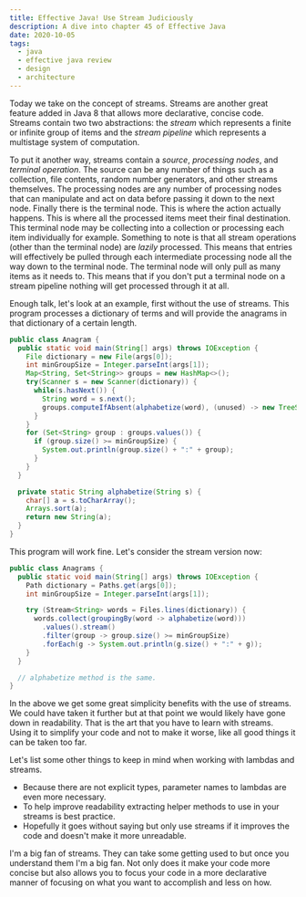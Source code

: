 ```yaml
---
title: Effective Java! Use Stream Judiciously
description: A dive into chapter 45 of Effective Java
date: 2020-10-05
tags:
  - java
  - effective java review
  - design
  - architecture
---
```



Today we take on the concept of streams. Streams are another great feature added in Java 8 that allows more declarative, concise code. Streams contain two two abstractions: the _stream_ which represents a finite or infinite group of items and the _stream pipeline_ which represents a multistage system of computation.

To put it another way, streams contain a _source_, _processing nodes_, and _terminal operation_. The source can be any number of things such as a collection, file contents, random number generators, and other streams themselves. The processing nodes are any number of processing nodes that can manipulate and act on data before passing it down to the next node. Finally there is the terminal node. This is where the action actually happens. This is where all the processed items meet their final destination. This terminal node may be collecting into a collection or processing each item individually for example. Something to note is that all stream operations (other than the terminal node) are _lazily_ processed. This means that entries will effectively be pulled through each intermediate processing node all the way down to the terminal node. The terminal node will only pull as many items as it needs to. This means that if you don't put a terminal node on a stream pipeline nothing will get processed through it at all. 

Enough talk, let's look at an example, first without the use of streams. This program processes a dictionary of terms and will provide the anagrams in that dictionary of a certain length. 

```java
public class Anagram {
  public static void main(String[] args) throws IOException {
    File dictionary = new File(args[0]);
    int minGroupSize = Integer.parseInt(args[1]);
    Map<String, Set<String>> groups = new HashMap<>();
    try(Scanner s = new Scanner(dictionary)) {
      while(s.hasNext()) {
        String word = s.next();
        groups.computeIfAbsent(alphabetize(word), (unused) -> new TreeSet<>()).add(word);
      }
    }
    for (Set<String> group : groups.values()) {
      if (group.size() >= minGroupSize) {
        System.out.println(group.size() + ":" + group);
      }
    }
  }

  private static String alphabetize(String s) {
    char[] a = s.toCharArray();
    Arrays.sort(a);
    return new String(a);
  }
}
```

This program will work fine. Let's consider the stream version now:

```java
public class Anagrams {
  public static void main(String[] args) throws IOException {
    Path dictionary = Paths.get(args[0]);
    int minGroupSize = Integer.parseInt(args[1]);

    try (Stream<String> words = Files.lines(dictionary)) {
      words.collect(groupingBy(word -> alphabetize(word)))
        .values().stream()
        .filter(group -> group.size() >= minGroupSize)
        .forEach(g -> System.out.println(g.size() + ":" + g));
    }
  }

  // alphabetize method is the same.
}
```

In the above we get some great simplicity benefits with the use of streams. We could have taken it further but at that point we would likely have gone down in readability.  That is the art that you have to learn with streams. Using it to simplify your code and not to make it worse, like all good things it can be taken too far. 

Let's list some other things to keep in mind when working with lambdas and streams. 
* Because there are not explicit types, parameter names to lambdas are even more necessary. 
* To help improve readability extracting helper methods to use in your streams is best practice. 
* Hopefully it goes without saying but only use streams if it improves the code and doesn't make it more unreadable. 

I'm a big fan of streams. They can take some getting used to but once you understand them I'm a big fan. Not only does it make your code more concise but also allows you to focus your code in a more declarative manner of focusing on what you want to accomplish and less on how. 
